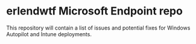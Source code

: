 # erlendwtf Microsoft Endpoint repo

This repository will contain a list of issues and potential fixes for Windows Autopilot and Intune deployments.